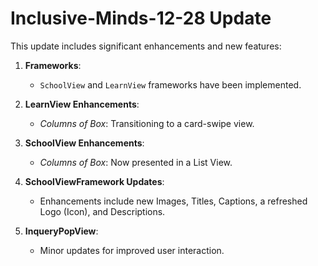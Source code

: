 # Inclusive-Minds-12-28 Update

This update includes significant enhancements and new features:

1. **Frameworks**:
   - `SchoolView` and `LearnView` frameworks have been implemented.

2. **LearnView Enhancements**:
   - _Columns of Box_: Transitioning to a card-swipe view.

3. **SchoolView Enhancements**:
   - _Columns of Box_: Now presented in a List View.

4. **SchoolViewFramework Updates**:
   - Enhancements include new Images, Titles, Captions, a refreshed Logo (Icon), and Descriptions.

5. **InqueryPopView**:
   - Minor updates for improved user interaction.
